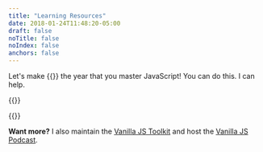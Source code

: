```yaml
---
title: "Learning Resources"
date: 2018-01-24T11:48:20-05:00
draft: false
noTitle: false
noIndex: false
anchors: false
---
```


Let's make {{<year>}} the year that you master&nbsp;JavaScript! You can do this. I can help.

{{<cta for="learnvjs-resources">}}

{{<cta for="products">}}

**Want more?** I also maintain the [Vanilla JS Toolkit](https://vanillajstoolkit.com) and host the [Vanilla JS Podcast](https://vanillajspodcast.com).